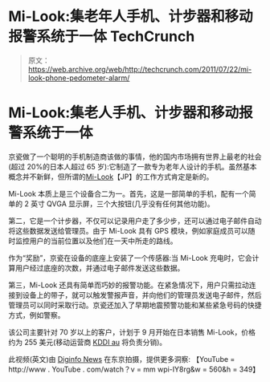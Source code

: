 # Mi-Look:集老年人手机、计步器和移动报警系统于一体 TechCrunch

> 原文：<https://web.archive.org/web/http://techcrunch.com/2011/07/22/mi-look-phone-pedometer-alarm/>

# Mi-Look:集老人手机、计步器和移动报警系统于一体

京瓷做了一个聪明的手机制造商该做的事情，他的国内市场拥有世界上最老的社会(超过 20%的日本人超过 65 岁):它制造了一款专为老年人设计的手机。虽然基本概念并不新鲜，但所谓的[Mi-Look](https://web.archive.org/web/20230204231204/http://www.kddi.com/corporate/news_release/2011/0721a/besshi.html)【JP】的工作方式肯定是新的。

Mi-Look 本质上是三个设备合二为一。首先，这是一部简单的手机，配有一个简单的 2 英寸 QVGA 显示屏，三个大按钮(几乎没有任何其他功能)。

第二，它是一个计步器，不仅可以记录用户走了多少步，还可以通过电子邮件自动将这些数据发送给管理员。由于 Mi-Look 具有 GPS 模块，例如家庭成员可以随时监控用户的当前位置以及他们在一天中所走的路线。

作为“奖励”，京瓷在设备的底座上安装了一个传感器:当 Mi-Look 充电时，它会计算用户经过底座的次数，并通过电子邮件发送这些数据。

第三，Mi-Look 还具有简单而巧妙的报警功能。在紧急情况下，用户只需拉动连接到设备上的带子，就可以触发警报声音，并向他们的管理员发送电子邮件，然后管理员可以同时采取行动。京瓷还加入了早期地震预警功能和某些紧急号码的快捷方式，例如警察。

该公司主要针对 70 岁以上的客户，计划于 9 月开始在日本销售 Mi-Look，价格约为 255 美元(移动运营商 [KDDI au](https://web.archive.org/web/20230204231204/https://techcrunch.com/tag/kddi) 将负责分销)。

此视频(英文)由 [Diginfo News](https://web.archive.org/web/20230204231204/http://www.diginfo.tv/2011/07/21/11-0156-r-en.php) 在东京拍摄，提供更多洞察:
【YouTube = http://www . YouTube . com/watch？v = mm wpi-IY8rg&w = 560&h = 349】